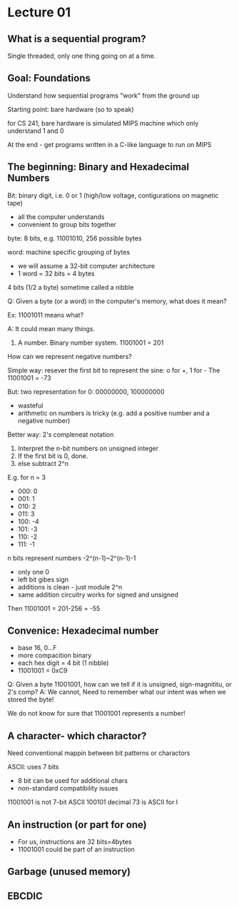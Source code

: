 # Lecture 01
What is a sequential program?
---

Single threaded, only one thing going on at a time.

Goal: Foundations
---

Understand how sequential programs "work" from the ground up

Starting point: bare hardware (so to speak)

for CS 241, bare hardware is simulated MIPS machine which only understand 1 and 0

At the end - get programs written in a C-like language to run on MIPS

The beginning: Binary and Hexadecimal Numbers
---

Bit: binary digit, i.e. 0 or 1 (high/low voltage, contigurations on magnetic tape)

- all the computer understands
- convenient to group bits together

byte: 8 bits, e.g. 11001010, 256 possible bytes

word: machine specific grouping of bytes

- we will assume a 32-bit computer architecture
- 1 word = 32 bits = 4 bytes

4 bits (1/2 a byte) sometime called a nibble

Q: Given a byte (or a word) in the computer's memory, what does it mean?

Ex: 11001011 means what?

A: It could mean many things. 

1. A number. Binary number system. 11001001 = 201

How can we represent negative numbers?

Simple way: resever the first bit to represent the sine: o for +, 1 for -
The 11001001 = -73

But: two representation for 0: 00000000, 100000000
- wasteful
- arithmetic on numbers is tricky (e.g. add a positive number and a negative number)

Better way: 2's compleneat notation

1. Interpret the n-bit numbers on unsigned integer
2. If the first bit is 0, done.
3. else subtract 2^n

E.g. for n = 3

* 000: 0
* 001: 1
* 010: 2
* 011: 3
* 100: -4
* 101: -3
* 110: -2
* 111: -1

n bits represent numbers -2^(n-1)~2^(n-1)-1

- only one 0
- left bit gibes sign
- additions is clean - just module 2^n
- same addition circuitry works for signed and unsigned

Then 11001001 = 201-256 = -55

Convenice: Hexadecimal number
---

- base 16, 0...F
- more compacition binary
- each hex digit = 4 bit (1 nibble)
- 11001001 = 0xC9

Q: Given a byte 11001001, how can we tell if it is unsigned, sign-magnititu, or 2's comp?
A: We cannot, Need to remember what our intent was when we stored the byte!

We do not know for sure that 11001001 represents a number!

A character- which charactor?
---

Need conventional mappin between bit patterns or charactors

ASCII: uses 7 bits
- 8 bit can be used for additional chars
- non-standard compatibility issues

11001001 is not 7-bit ASCII
100101 decimal 73 is ASCII for I

An instruction (or part for one)
---

- For us, instructions are 32 bits=4bytes
- 11001001 could be part of an instruction

Garbage (unused memory)
---

EBCDIC
---


